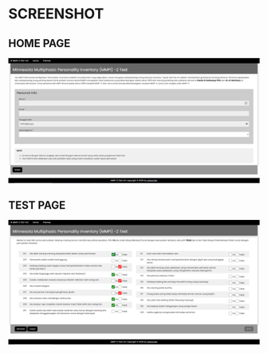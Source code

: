 # SCREENSHOT

## HOME PAGE
![screenshot1](https://github.com/cahyadsn/mmpi/blob/min/img/mmpi001.png?raw=true)

## TEST PAGE
![screenshot2](https://github.com/cahyadsn/mmpi/blob/main/img/mmpi002.png?raw=true)
